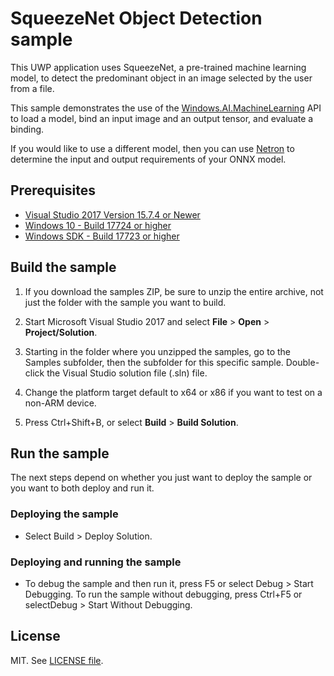 
# SqueezeNet Object Detection sample

This UWP application uses SqueezeNet, a pre-trained machine learning model, to detect the predominant object in an image selected by the user from a file.

This sample demonstrates the use of the [Windows.AI.MachineLearning](https://docs.microsoft.com/uwp/api/windows.ai.machinelearning) API to load a model, bind an input image and an output tensor, and evaluate a binding.

If you would like to use a different model, then you can use [Netron](https://github.com/lutzroeder/Netron) to determine the input and output requirements of your ONNX model.

## Prerequisites

- [Visual Studio 2017 Version 15.7.4 or Newer](https://developer.microsoft.com/en-us/windows/downloads)
- [Windows 10 - Build 17724 or higher](https://www.microsoft.com/en-us/software-download/windowsinsiderpreviewiso)
- [Windows SDK - Build 17723 or higher](https://www.microsoft.com/en-us/software-download/windowsinsiderpreviewSDK)

## Build the sample

1. If you download the samples ZIP, be sure to unzip the entire archive, not just the folder with
   the sample you want to build.

2. Start Microsoft Visual Studio 2017 and select **File** \> **Open** \> **Project/Solution**.

3. Starting in the folder where you unzipped the samples, go to the Samples subfolder, then the
   subfolder for this specific sample. Double-click the Visual Studio solution file (.sln) file.

4. Change the platform target default to x64 or x86 if you want to test on a non-ARM device.

5. Press Ctrl+Shift+B, or select **Build** \> **Build Solution**.

## Run the sample

The next steps depend on whether you just want to deploy the sample or you want to both deploy and
run it.

### Deploying the sample

- Select Build > Deploy Solution.

### Deploying and running the sample

- To debug the sample and then run it, press F5 or select Debug >  Start Debugging. To run the sample without debugging, press Ctrl+F5 or selectDebug > Start Without Debugging.

## License

MIT. See [LICENSE file](https://github.com/Microsoft/Windows-Machine-Learning/blob/master/LICENSE).
